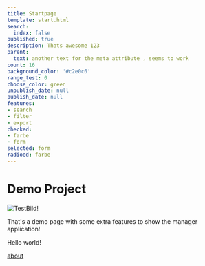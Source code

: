 ```yaml
---
title: Startpage
template: start.html
search:
  index: false
published: true
description: Thats awesome 123
parent:
  text: another text for the meta attribute , seems to work
count: 16
background_color: '#c2e0c6'
range_test: 0
choose_color: green
unpublish_date: null
publish_date: null
features:
- search
- filter
- export
checked:
- farbe
- form
selected: form
radioed: farbe
---
```


# Demo Project

![TestBild!](/de/media/images/test.jpg?format=small)

That's a demo page with some extra features to show the manager application!

Hello world!


[about](/about)
